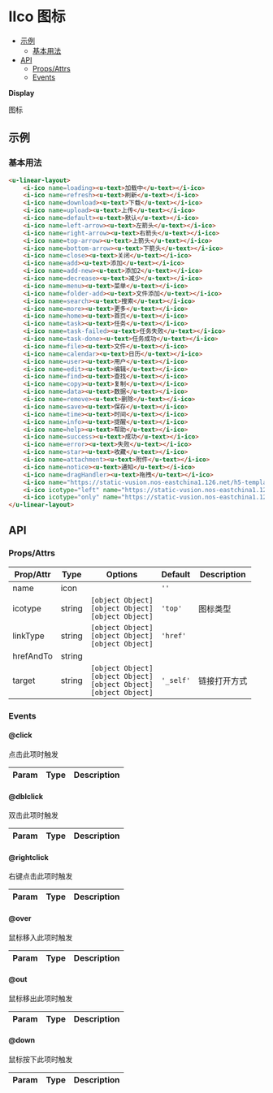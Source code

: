 <!-- 该 README.md 根据 api.yaml 和 docs/*.md 自动生成，为了方便在 GitHub 和 NPM 上查阅。如需修改，请查看源文件 -->

# IIco 图标

- [示例](#示例)
    - [基本用法](#基本用法)
- [API]()
    - [Props/Attrs](#propsattrs)
    - [Events](#events)

**Display**

图标

## 示例
### 基本用法

``` html
<u-linear-layout>
    <i-ico name=loading><u-text>加载中</u-text></i-ico>
    <i-ico name=refresh><u-text>刷新</u-text></i-ico>
    <i-ico name=download><u-text>下载</u-text></i-ico>
    <i-ico name=upload><u-text>上传</u-text></i-ico>
    <i-ico name=default><u-text>默认</u-text></i-ico>
    <i-ico name=left-arrow><u-text>左箭头</u-text></i-ico>
    <i-ico name=right-arrow><u-text>右箭头</u-text></i-ico>
    <i-ico name=top-arrow><u-text>上箭头</u-text></i-ico>
    <i-ico name=bottom-arrow><u-text>下箭头</u-text></i-ico>
    <i-ico name=close><u-text>关闭</u-text></i-ico>
    <i-ico name=add><u-text>添加</u-text></i-ico>
    <i-ico name=add-new><u-text>添加2</u-text></i-ico>
    <i-ico name=decrease><u-text>减少</u-text></i-ico>
    <i-ico name=menu><u-text>菜单</u-text></i-ico>
    <i-ico name=folder-add><u-text>文件添加</u-text></i-ico>
    <i-ico name=search><u-text>搜索</u-text></i-ico>
    <i-ico name=more><u-text>更多</u-text></i-ico>
    <i-ico name=home><u-text>首页</u-text></i-ico>
    <i-ico name=task><u-text>任务</u-text></i-ico>
    <i-ico name=task-failed><u-text>任务失败</u-text></i-ico>
    <i-ico name=task-done><u-text>任务成功</u-text></i-ico>
    <i-ico name=file><u-text>文件</u-text></i-ico>
    <i-ico name=calendar><u-text>日历</u-text></i-ico>
    <i-ico name=user><u-text>用户</u-text></i-ico>
    <i-ico name=edit><u-text>编辑</u-text></i-ico>
    <i-ico name=find><u-text>查找</u-text></i-ico>
    <i-ico name=copy><u-text>复制</u-text></i-ico>
    <i-ico name=data><u-text>数据</u-text></i-ico>
    <i-ico name=remove><u-text>删除</u-text></i-ico>
    <i-ico name=save><u-text>保存</u-text></i-ico>
    <i-ico name=time><u-text>时间</u-text></i-ico>
    <i-ico name=info><u-text>提醒</u-text></i-ico>
    <i-ico name=help><u-text>帮助</u-text></i-ico>
    <i-ico name=success><u-text>成功</u-text></i-ico>
    <i-ico name=error><u-text>失败</u-text></i-ico>
    <i-ico name=star><u-text>收藏</u-text></i-ico>
    <i-ico name=attachment><u-text>附件</u-text></i-ico>
    <i-ico name=notice><u-text>通知</u-text></i-ico>
    <i-ico name=dragHandler><u-text>拖拽</u-text></i-ico>
    <i-ico name="https://static-vusion.nos-eastchina1.126.net/h5-template/svgviewer-output.svg"><u-text>自定义</u-text></i-ico>
    <i-ico icotype="left" name="https://static-vusion.nos-eastchina1.126.net/h5-template/svgviewer-output.svg"><u-text>左右图标</u-text></i-ico>
    <i-ico icotype="only" name="https://static-vusion.nos-eastchina1.126.net/h5-template/svgviewer-output.svg"><u-text>无文字</u-text></i-ico>
</u-linear-layout>
```

## API
### Props/Attrs

| Prop/Attr | Type | Options | Default | Description |
| --------- | ---- | ------- | ------- | ----------- |
| name | icon |  | `''` |  |
| icotype | string | `[object Object]`<br/>`[object Object]`<br/>`[object Object]` | `'top'` | 图标类型 |
| linkType | string | `[object Object]`<br/>`[object Object]`<br/>`[object Object]` | `'href'` |  |
| hrefAndTo | string |  |  |  |
| target | string | `[object Object]`<br/>`[object Object]`<br/>`[object Object]`<br/>`[object Object]` | `'_self'` | 链接打开方式 |

### Events

#### @click

点击此项时触发

| Param | Type | Description |
| ----- | ---- | ----------- |

#### @dblclick

双击此项时触发

| Param | Type | Description |
| ----- | ---- | ----------- |

#### @rightclick

右键点击此项时触发

| Param | Type | Description |
| ----- | ---- | ----------- |

#### @over

鼠标移入此项时触发

| Param | Type | Description |
| ----- | ---- | ----------- |

#### @out

鼠标移出此项时触发

| Param | Type | Description |
| ----- | ---- | ----------- |

#### @down

鼠标按下此项时触发

| Param | Type | Description |
| ----- | ---- | ----------- |

